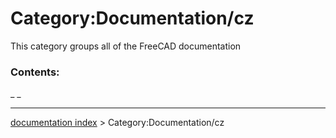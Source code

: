 # Category:Documentation/cz
This category groups all of the FreeCAD documentation

### Contents:

_ _

---
[documentation index](../README.md) > Category:Documentation/cz
